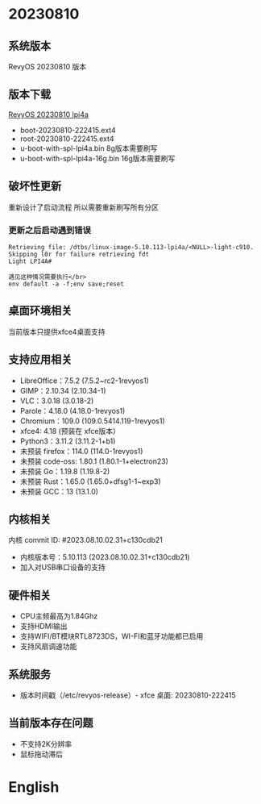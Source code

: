 # 20230810

## 系统版本

RevyOS 20230810 版本

## 版本下载

[RevyOS 20230810 lpi4a](https://mirror.iscas.ac.cn/revyos/extra/images/lpi4a/20230810/)

- boot-20230810-222415.ext4 
- root-20230810-222415.ext4
- u-boot-with-spl-lpi4a.bin     8g版本需要刷写
- u-boot-with-spl-lpi4a-16g.bin 16g版本需要刷写

## 破坏性更新

重新设计了启动流程 所以需要重新刷写所有分区

### 更新之后启动遇到错误

```
Retrieving file: /dtbs/linux-image-5.10.113-lpi4a/<NULL>-light-c910.
Skipping l0r for failure retrieving fdt
Light LPI4A#

遇见这种情况需要执行</br>
env default -a -f;env save;reset
```

## 桌面环境相关

当前版本只提供xfce4桌面支持

## 支持应用相关

- LibreOffice：7.5.2 (7.5.2~rc2-1revyos1)
- GIMP：2.10.34 (2.10.34-1)
- VLC：3.0.18 (3.0.18-2)
- Parole：4.18.0 (4.18.0-1revyos1)
- Chromium：109.0 (109.0.5414.119-1revyos1)
- xfce4: 4.18 (预装在 xfce版本）
- Python3：3.11.2 (3.11.2-1+b1)
- 未预装 firefox：114.0 (114.0-1revyos1)
- 未预装 code-oss: 1.80.1 (1.80.1-1+electron23)
- 未预装 Go：1.19.8 (1.19.8-2)
- 未预装 Rust：1.65.0 (1.65.0+dfsg1-1~exp3)
- 未预装 GCC：13 (13.1.0)

## 内核相关

内核 commit ID: #2023.08.10.02.31+c130cdb21

- 内核版本号：5.10.113 (2023.08.10.02.31+c130cdb21)
- 加入对USB串口设备的支持

## 硬件相关

- CPU主频最高为1.84Ghz
- 支持HDMI输出
- 支持WIFI/BT模块RTL8723DS，WI-FI和蓝牙功能都已启用
- 支持风扇调速功能

## 系统服务

- 版本时间戳（/etc/revyos-release）- xfce 桌面: 20230810-222415

## 当前版本存在问题

- 不支持2K分辨率
- 鼠标拖动滞后

# English

